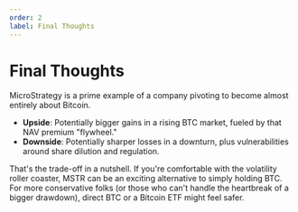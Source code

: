 ```yaml
---
order: 2
label: Final Thoughts
---
```


# Final Thoughts

MicroStrategy is a prime example of a company pivoting to become almost entirely about Bitcoin.

* **Upside**: Potentially bigger gains in a rising BTC market, fueled by that NAV premium "flywheel."
* **Downside**: Potentially sharper losses in a downturn, plus vulnerabilities around share dilution and regulation.

That's the trade-off in a nutshell. If you're comfortable with the volatility roller coaster, MSTR can be an exciting alternative to simply holding BTC. For more conservative folks (or those who can't handle the heartbreak of a bigger drawdown), direct BTC or a Bitcoin ETF might feel safer.
